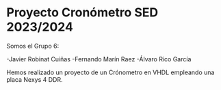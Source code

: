# Proyecto Cronómetro SED 2023/2024

Somos el Grupo 6:

-Javier Robinat Cuiñas
-Fernando Marín Raez
-Álvaro Rico García

Hemos realizado un proyecto de un Crónometro en VHDL empleando una placa Nexys 4 DDR.
